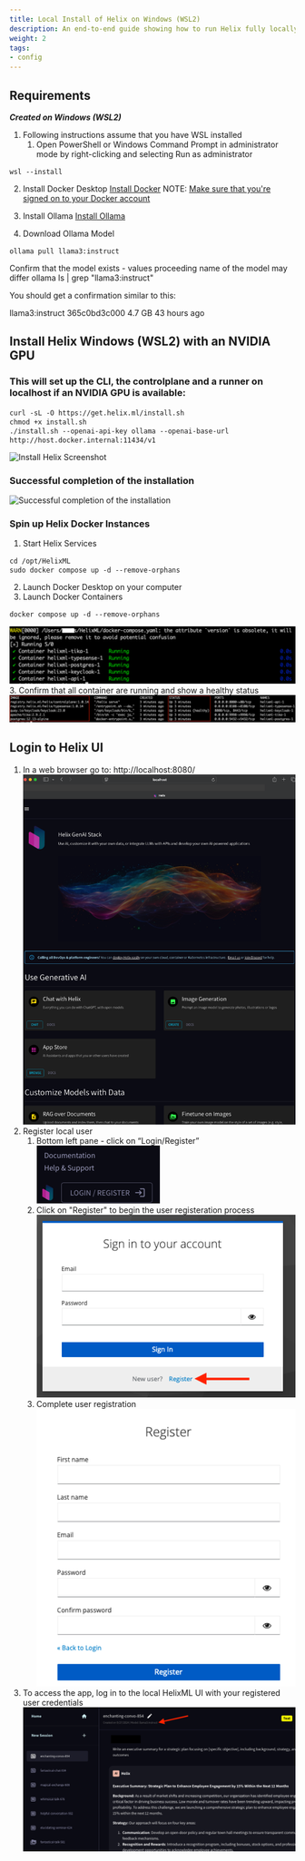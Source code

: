 ```yaml
---
title: Local Install of Helix on Windows (WSL2)
description: An end-to-end guide showing how to run Helix fully locally on Windows with Ollama.
weight: 2
tags:
- config
---
```


## Requirements
**_Created on Windows (WSL2)_**
1. Following instructions assume that you have WSL installed
   1. Open PowerShell or Windows Command Prompt in administrator mode by right-clicking and selecting Run as administrator
```shell
wsl --install
```

2. Install Docker Desktop
    [Install Docker](https://docs.docker.com/desktop/install/windows-install/)
NOTE: [Make sure that you're signed on to your Docker account](https://docs.docker.com/desktop/get-started/)

3. Install Ollama 
    [Install Ollama](https://ollama.com/download/windows)
4. Download Ollama Model
```shell   
ollama pull llama3:instruct
```
Confirm that the model exists - values proceeding name of the model may differ
ollama ls | grep "llama3:instruct"

You should get a confirmation similar to this:

llama3:instruct               365c0bd3c000    4.7 GB    43 hours ago



## Install Helix Windows (WSL2) with an NVIDIA GPU 
### This will set up the CLI, the controlplane and a runner on localhost if an NVIDIA GPU is available:

```shell
curl -sL -O https://get.helix.ml/install.sh
chmod +x install.sh
./install.sh --openai-api-key ollama --openai-base-url http://host.docker.internal:11434/v1
```
![Install Helix Screenshot](https://github-production-user-asset-6210df.s3.amazonaws.com/54367958/378641066-3a98e0e8-f60e-4410-a2b9-c3868021a67b.png?X-Amz-Algorithm=AWS4-HMAC-SHA256&X-Amz-Credential=AKIAVCODYLSA53PQK4ZA%2F20241022%2Fus-east-1%2Fs3%2Faws4_request&X-Amz-Date=20241022T010202Z&X-Amz-Expires=300&X-Amz-Signature=549fbeb76dcd784565f6482f66bbac96ef9a0fb0f6fabd05c170e5c67dea1dd8&X-Amz-SignedHeaders=host)
### Successful completion of the installation
![Successful completion of the installation](https://github-production-user-asset-6210df.s3.amazonaws.com/54367958/378640342-39166ca0-d9d9-494d-a241-9e797140fe30.png?X-Amz-Algorithm=AWS4-HMAC-SHA256&X-Amz-Credential=AKIAVCODYLSA53PQK4ZA%2F20241022%2Fus-east-1%2Fs3%2Faws4_request&X-Amz-Date=20241022T005947Z&X-Amz-Expires=300&X-Amz-Signature=8e2445ba4558142476731d4227d8329d16c08027826e4bfffe52cf2c3f59b5c3&X-Amz-SignedHeaders=host)

### Spin up Helix Docker Instances
1. Start Helix Services
```shell
cd /opt/HelixML
sudo docker compose up -d --remove-orphans
```
2. Launch Docker Desktop on your computer
3. Launch Docker Containers
```shell
docker compose up -d --remove-orphans
```
![launching_helix_docker_containers_screenshot](launching_helix_docker_containers_screenshot.png)
3. Confirm that all container are running and show a healthy status
![helix_containers_healthy_screenshot](helix_containers_healthy_screenshot.png)

## Login to Helix UI
1. In a web browser go to: http://localhost:8080/
![helix_login_page_screenshot](helix_login_page_screenshot.png)
2. Register local user
   1. Bottom left pane - click on “Login/Register”
![helix_login_register_link_screenshot](helix_login_register_link_screenshot.png)
   2. Click on "Register" to begin the user registeration process
![user_registeration_link_screenshot](user_registeration_link_screenshot.png)
   3. Complete user registration
![complete_user_registeration_screenshot](complete_user_registeration_screenshot.png)
2. To access the app, log in to the local HelixML UI with your registered user credentials
![try_out_helix_ui_screenshot](try_out_helix_ui_screenshot.png)

